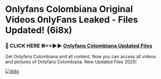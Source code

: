 # Onlyfans Colombiana Original Videos 0nlyFans Leaked - Files Updated! (6i8x)

<h3>🔴 CLICK HERE 🌐==►► <a href="https://tinyurl.com/2m67pmp6" rel="nofollow">Onlyfans Colombiana Updated Files</a></h3>

Get Onlyfans Colombiana and all content. Now you can access all videos and pictures of Onlyfans Colombiana. New Updated Files 2025!

[![6i8x](https://i.imgur.com/H4QAA4z.gif)](https://tinyurl.com/2m67pmp6)